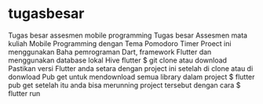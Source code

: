 # tugasbesar
Tugas besar assesmen mobile programming
Tugas besar Assesmen mata kuliah Mobile Programming dengan Tema Pomodoro Timer
Proect ini menggunakan Baha pemrograman Dart, framework Flutter dan menggunakan database lokal Hive flutter 
$ git clone atau download
Pastikan versi Flutter anda setara dengan project ini
setelah di clone atau di donwload Pub get untuk mendownload semua library dalam project
$ flutter pub get
setelah itu anda bisa merunning project tersebut dengan cara $ flutter run 
